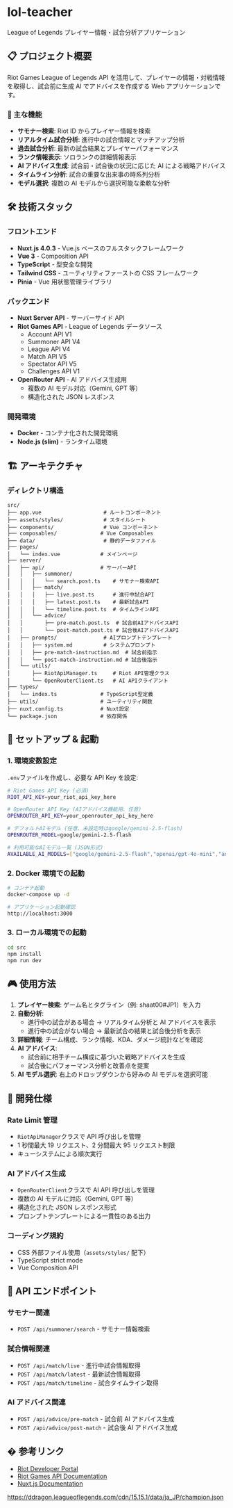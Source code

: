 # lol-teacher

League of Legends プレイヤー情報・試合分析アプリケーション

## 📋 プロジェクト概要

Riot Games League of Legends API を活用して、プレイヤーの情報・対戦情報を取得し、試合前に生成 AI でアドバイスを作成する Web アプリケーションです。

### 🎯 主な機能

- **サモナー検索**: Riot ID からプレイヤー情報を検索
- **リアルタイム試合分析**: 進行中の試合情報とマッチアップ分析
- **過去試合分析**: 最新の試合結果とプレイヤーパフォーマンス
- **ランク情報表示**: ソロランクの詳細情報表示
- **AI アドバイス生成**: 試合前・試合後の状況に応じた AI による戦略アドバイス
- **タイムライン分析**: 試合の重要な出来事の時系列分析
- **モデル選択**: 複数の AI モデルから選択可能な柔軟な分析

## 🛠 技術スタック

### フロントエンド

- **Nuxt.js 4.0.3** - Vue.js ベースのフルスタックフレームワーク
- **Vue 3** - Composition API
- **TypeScript** - 型安全な開発
- **Tailwind CSS** - ユーティリティファーストの CSS フレームワーク
- **Pinia** - Vue 用状態管理ライブラリ

### バックエンド

- **Nuxt Server API** - サーバーサイド API
- **Riot Games API** - League of Legends データソース
  - Account API V1
  - Summoner API V4
  - League API V4
  - Match API V5
  - Spectator API V5
  - Challenges API V1
- **OpenRouter API** - AI アドバイス生成用
  - 複数の AI モデル対応（Gemini, GPT 等）
  - 構造化された JSON レスポンス

### 開発環境

- **Docker** - コンテナ化された開発環境
- **Node.js (slim)** - ランタイム環境

## 🏗 アーキテクチャ

### ディレクトリ構造

```
src/
├── app.vue                    # ルートコンポーネント
├── assets/styles/             # スタイルシート
├── components/                # Vue コンポーネント
├── composables/              # Vue Composables
├── data/                      # 静的データファイル
├── pages/
│   └── index.vue             # メインページ
├── server/
│   ├── api/                  # サーバーAPI
│   │   ├── summoner/
│   │   │   └── search.post.ts    # サモナー検索API
│   │   ├── match/
│   │   │   ├── live.post.ts      # 進行中試合API
│   │   │   ├── latest.post.ts    # 最新試合API
│   │   │   └── timeline.post.ts  # タイムラインAPI
│   │   └── advice/
│   │       ├── pre-match.post.ts  # 試合前AIアドバイスAPI
│   │       └── post-match.post.ts # 試合後AIアドバイスAPI
│   ├── prompts/               # AIプロンプトテンプレート
│   │   ├── system.md          # システムプロンプト
│   │   ├── pre-match-instruction.md  # 試合前指示
│   │   └── post-match-instruction.md # 試合後指示
│   └── utils/
│       ├── RiotApiManager.ts     # Riot API管理クラス
│       └── OpenRouterClient.ts   # AI APIクライアント
├── types/
│   └── index.ts              # TypeScript型定義
├── utils/                    # ユーティリティ関数
├── nuxt.config.ts            # Nuxt設定
└── package.json              # 依存関係
```

## 🚀 セットアップ & 起動

### 1. 環境変数設定

`.env`ファイルを作成し、必要な API Key を設定:

```bash
# Riot Games API Key (必須)
RIOT_API_KEY=your_riot_api_key_here

# OpenRouter API Key (AIアドバイス機能用、任意)
OPENROUTER_API_KEY=your_openrouter_api_key_here

# デフォルトAIモデル (任意、未設定時はgoogle/gemini-2.5-flash)
OPENROUTER_MODEL=google/gemini-2.5-flash

# 利用可能なAIモデル一覧 (JSON形式)
AVAILABLE_AI_MODELS=["google/gemini-2.5-flash","openai/gpt-4o-mini","anthropic/claude-3-haiku"]
```

### 2. Docker 環境での起動

```bash
# コンテナ起動
docker-compose up -d

# アプリケーション起動確認
http://localhost:3000
```

### 3. ローカル環境での起動

```bash
cd src
npm install
npm run dev
```

## 🎮 使用方法

1. **プレイヤー検索**: ゲーム名とタグライン（例: shaat00#JP1）を入力
2. **自動分析**:
   - 進行中の試合がある場合 → リアルタイム分析と AI アドバイスを表示
   - 進行中の試合がない場合 → 最新試合の結果と試合後分析を表示
3. **詳細情報**: チーム構成、ランク情報、KDA、ダメージ統計などを確認
4. **AI アドバイス**:
   - 試合前に相手チーム構成に基づいた戦略アドバイスを生成
   - 試合後にパフォーマンス分析と改善点を提案
5. **AI モデル選択**: 右上のドロップダウンから好みの AI モデルを選択可能

## 🔧 開発仕様

### Rate Limit 管理

- `RiotApiManager`クラスで API 呼び出しを管理
- 1 秒間最大 19 リクエスト、2 分間最大 95 リクエスト制限
- キューシステムによる順次実行

### AI アドバイス生成

- `OpenRouterClient`クラスで AI API 呼び出しを管理
- 複数の AI モデルに対応（Gemini, GPT 等）
- 構造化された JSON レスポンス形式
- プロンプトテンプレートによる一貫性のある出力

### コーディング規約

- CSS 外部ファイル使用（`assets/styles/` 配下）
- TypeScript strict mode
- Vue Composition API

## 🔄 API エンドポイント

### サモナー関連

- `POST /api/summoner/search` - サモナー情報検索

### 試合情報関連

- `POST /api/match/live` - 進行中試合情報取得
- `POST /api/match/latest` - 最新試合情報取得
- `POST /api/match/timeline` - 試合タイムライン取得

### AI アドバイス関連

- `POST /api/advice/pre-match` - 試合前 AI アドバイス生成
- `POST /api/advice/post-match` - 試合後 AI アドバイス生成

## � 参考リンク

- [Riot Developer Portal](https://developer.riotgames.com/)
- [Riot Games API Documentation](https://developer.riotgames.com/docs/lol)
- [Nuxt.js Documentation](https://nuxt.com/docs)

https://ddragon.leagueoflegends.com/cdn/15.15.1/data/ja_JP/champion.json
